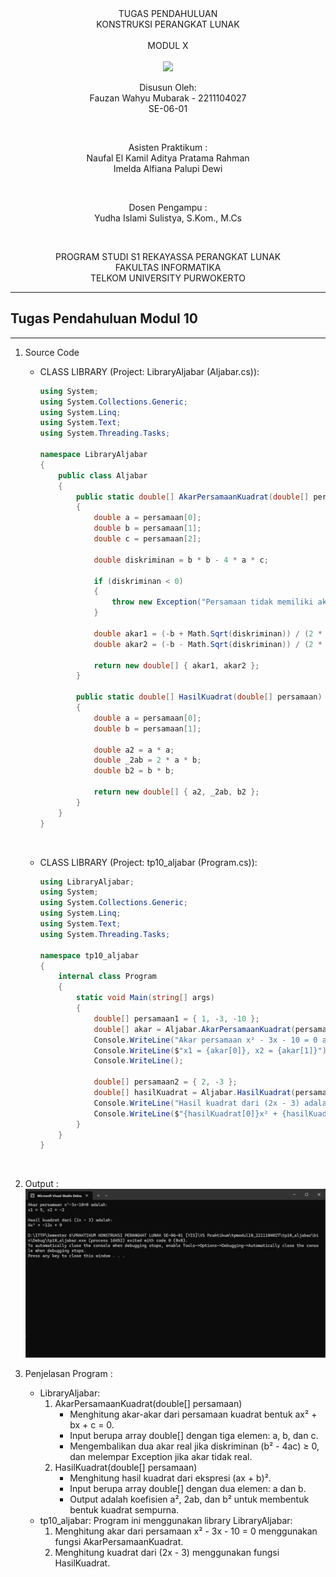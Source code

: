 <div align="center">
TUGAS PENDAHULUAN <br>
KONSTRUKSI PERANGKAT LUNAK <br>
<br>
MODUL X <br>
<!-- JUDUL -->
 <br>

<img src="https://lac.telkomuniversity.ac.id/wp-content/uploads/2021/01/cropped-1200px-Telkom_University_Logo.svg-270x270.png" width="250px">

<br>

Disusun Oleh: <br>
Fauzan Wahyu Mubarak - 2211104027 <br>
SE-06-01 <br>

<br>

Asisten Praktikum : <br>
Naufal El Kamil Aditya Pratama Rahman <br>
Imelda Alfiana Palupi Dewi <br>

<br>

Dosen Pengampu : <br>
Yudha Islami Sulistya, S.Kom., M.Cs <br>

<br>

PROGRAM STUDI S1 REKAYASSA PERANGKAT LUNAK <br>
FAKULTAS INFORMATIKA <br> 
TELKOM UNIVERSITY PURWOKERTO <br>

</div>

---
## Tugas Pendahuluan Modul 10
---

1. Source Code 

    - CLASS LIBRARY (Project: LibraryAljabar (Aljabar.cs)):

        ```c#
        using System;
        using System.Collections.Generic;
        using System.Linq;
        using System.Text;
        using System.Threading.Tasks;

        namespace LibraryAljabar
        {
            public class Aljabar
            {
                public static double[] AkarPersamaanKuadrat(double[] persamaan)
                {
                    double a = persamaan[0];
                    double b = persamaan[1];
                    double c = persamaan[2];

                    double diskriminan = b * b - 4 * a * c;

                    if (diskriminan < 0)
                    {
                        throw new Exception("Persamaan tidak memiliki akar real");
                    }

                    double akar1 = (-b + Math.Sqrt(diskriminan)) / (2 * a);
                    double akar2 = (-b - Math.Sqrt(diskriminan)) / (2 * a);

                    return new double[] { akar1, akar2 };
                }

                public static double[] HasilKuadrat(double[] persamaan)
                {
                    double a = persamaan[0];
                    double b = persamaan[1];

                    double a2 = a * a;
                    double _2ab = 2 * a * b;
                    double b2 = b * b;

                    return new double[] { a2, _2ab, b2 };
                }
            }
        }
        ```
        <br>

    - CLASS LIBRARY (Project: tp10_aljabar (Program.cs)):

        ```c#
        using LibraryAljabar;
        using System;
        using System.Collections.Generic;
        using System.Linq;
        using System.Text;
        using System.Threading.Tasks;

        namespace tp10_aljabar
        {
            internal class Program
            {
                static void Main(string[] args)
                {
                    double[] persamaan1 = { 1, -3, -10 };
                    double[] akar = Aljabar.AkarPersamaanKuadrat(persamaan1);
                    Console.WriteLine("Akar persamaan x² - 3x - 10 = 0 adalah:");
                    Console.WriteLine($"x1 = {akar[0]}, x2 = {akar[1]}");
                    Console.WriteLine();

                    double[] persamaan2 = { 2, -3 };
                    double[] hasilKuadrat = Aljabar.HasilKuadrat(persamaan2);
                    Console.WriteLine("Hasil kuadrat dari (2x - 3) adalah:");
                    Console.WriteLine($"{hasilKuadrat[0]}x² + {hasilKuadrat[1]}x + {hasilKuadrat[2]}");
                }
            }
        }
        ```
        <br>


2. Output :
    ![TP_SC_SS](/10_Library_Construction/img/outputTP.png)
    <br>



3. Penjelasan Program :
    - LibraryAljabar:
        1. AkarPersamaanKuadrat(double[] persamaan)
            - Menghitung akar-akar dari persamaan kuadrat bentuk ax² + bx + c = 0.
            - Input berupa array double[] dengan tiga elemen: a, b, dan c.
            - Mengembalikan dua akar real jika diskriminan (b² - 4ac) ≥ 0, dan melempar Exception jika akar tidak real.
        2. HasilKuadrat(double[] persamaan)
            - Menghitung hasil kuadrat dari ekspresi (ax + b)².
            - Input berupa array double[] dengan dua elemen: a dan b.
            - Output adalah koefisien a², 2ab, dan b² untuk membentuk bentuk kuadrat sempurna.
    - tp10_aljabar:
    Program ini menggunakan library LibraryAljabar:
        1. Menghitung akar dari persamaan x² - 3x - 10 = 0 menggunakan fungsi AkarPersamaanKuadrat.
        2. Menghitung kuadrat dari (2x - 3) menggunakan fungsi HasilKuadrat.
    <br>